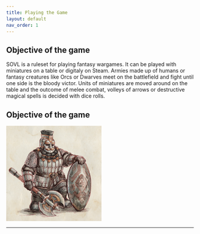 ```yaml
---
title: Playing the Game
layout: default
nav_order: 1
---
```




## Objective of the game

SOVL is a ruleset for playing fantasy wargames. It can be played with miniatures on a table or digitaly on Steam. Armies made up of humans or fantasy creatures like Orcs or Dwarves meet on the battlefield and fight until one side is the bloody victor. Units of miniatures are moved around on the table and the outcome of melee combat, volleys of arrows or destructive magical spells is decided with dice rolls.

## Objective of the game



<img style="float: center;" src="../assets/images/deepguard.png">

----
